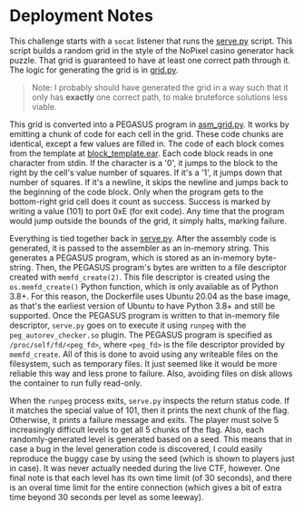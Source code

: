 # Deployment Notes

This challenge starts with a `socat` listener that runs the [serve.py](serve.py)
script. This script builds a random grid in the style of the NoPixel casino
generator hack puzzle. That grid is guaranteed to have at least one correct path
through it. The logic for generating the grid is in [grid.py](grid.py).

> Note: I probably should have generated the grid in a way such that it only
> has **exactly** one correct path, to make bruteforce solutions less viable.

This grid is converted into a PEGASUS program in [asm_grid.py](asm_grid.py). It
works by emitting a chunk of code for each cell in the grid. These code chunks
are identical, except a few values are filled in. The code of each block comes
from the template at [block_template.ear](block_template.ear). Each code block
reads in one character from stdin. If the character is a '0', it jumps to the
block to the right by the cell's value number of squares. If it's a '1', it
jumps down that number of squares. If it's a newline, it skips the newline and
jumps back to the beginning of the code block. Only when the program gets to
the bottom-right grid cell does it count as success. Success is marked by
writing a value (101) to port 0xE (for exit code). Any time that the program
would jump outside the bounds of the grid, it simply halts, marking failure.

Everything is tied together back in [serve.py](serve.py). After the assembly
code is generated, it is passed to the assembler as an in-memory string. This
generates a PEGASUS program, which is stored as an in-memory byte-string. Then,
the PEGASUS program's bytes are written to a file descriptor created with
`memfd_create(2)`. This file descriptor is created using the `os.memfd_create()`
Python function, which is only available as of Python 3.8+. For this reason, the
Dockerfile uses Ubuntu 20.04 as the base image, as that's the earliest version
of Ubuntu to have Python 3.8+ and still be supported. Once the PEGASUS program
is written to that in-memory file descriptor, `serve.py` goes on to execute it
using `runpeg` with the `peg_autorev_checker.so` plugin. The PEGASUS program
is specified as `/proc/self/fd/<peg_fd>`, where `<peg_fd>` is the file
descriptor provided by `memfd_create`. All of this is done to avoid using any
writeable files on the filesystem, such as temporary files. It just seemed like
it would be more reliable this way and less prone to failure. Also, avoiding
files on disk allows the container to run fully read-only.

When the `runpeg` process exits, `serve.py` inspects the return status code.
If it matches the special value of 101, then it prints the next chunk of the
flag. Otherwise, it prints a failure message and exits. The player must solve
5 increasingly difficult levels to get all 5 chunks of the flag. Also, each
randomly-generated level is generated based on a seed. This means that in case
a bug in the level generation code is discovered, I could easily reproduce the
buggy case by using the seed (which is shown to players just in case). It was
never actually needed during the live CTF, however. One final note is that
each level has its own time limit (of 30 seconds), and there is an overal time
limit for the entire connection (which gives a bit of extra time beyond 30
seconds per level as some leeway).
